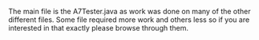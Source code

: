 The main file is the A7Tester.java as work was done on many of the other different files. Some file required more work and others less so if you are interested in that exactly please browse through them.
